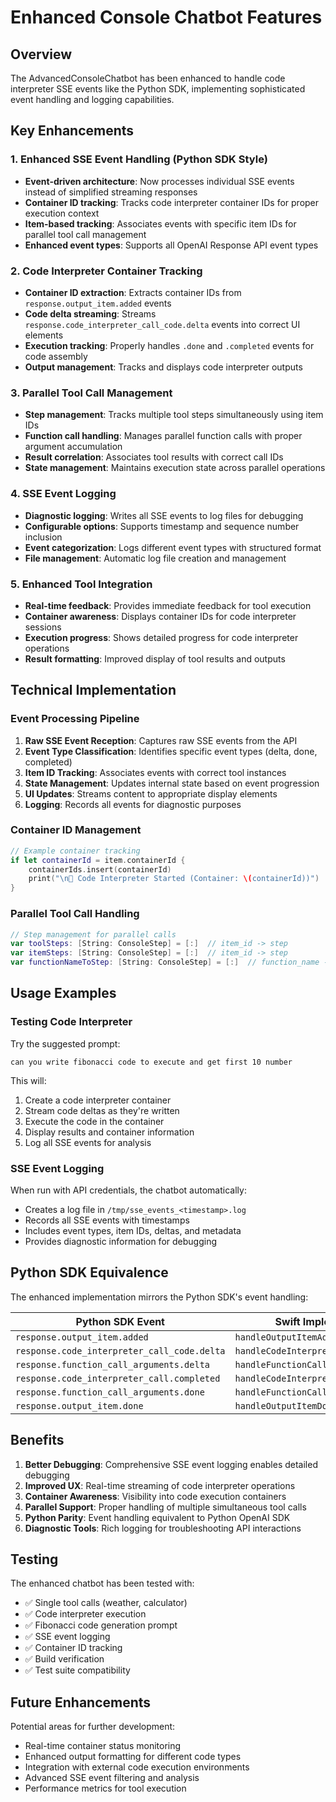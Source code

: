 # Enhanced Console Chatbot Features

## Overview

The AdvancedConsoleChatbot has been enhanced to handle code interpreter SSE events like the Python SDK, implementing sophisticated event handling and logging capabilities.

## Key Enhancements

### 1. Enhanced SSE Event Handling (Python SDK Style)

- **Event-driven architecture**: Now processes individual SSE events instead of simplified streaming responses
- **Container ID tracking**: Tracks code interpreter container IDs for proper execution context
- **Item-based tracking**: Associates events with specific item IDs for parallel tool call management
- **Enhanced event types**: Supports all OpenAI Response API event types

### 2. Code Interpreter Container Tracking

- **Container ID extraction**: Extracts container IDs from `response.output_item.added` events
- **Code delta streaming**: Streams `response.code_interpreter_call_code.delta` events into correct UI elements
- **Execution tracking**: Properly handles `.done` and `.completed` events for code assembly
- **Output management**: Tracks and displays code interpreter outputs

### 3. Parallel Tool Call Management

- **Step management**: Tracks multiple tool steps simultaneously using item IDs
- **Function call handling**: Manages parallel function calls with proper argument accumulation
- **Result correlation**: Associates tool results with correct call IDs
- **State management**: Maintains execution state across parallel operations

### 4. SSE Event Logging

- **Diagnostic logging**: Writes all SSE events to log files for debugging
- **Configurable options**: Supports timestamp and sequence number inclusion
- **Event categorization**: Logs different event types with structured format
- **File management**: Automatic log file creation and management

### 5. Enhanced Tool Integration

- **Real-time feedback**: Provides immediate feedback for tool execution
- **Container awareness**: Displays container IDs for code interpreter sessions
- **Execution progress**: Shows detailed progress for code interpreter operations
- **Result formatting**: Improved display of tool results and outputs

## Technical Implementation

### Event Processing Pipeline

1. **Raw SSE Event Reception**: Captures raw SSE events from the API
2. **Event Type Classification**: Identifies specific event types (delta, done, completed)
3. **Item ID Tracking**: Associates events with correct tool instances
4. **State Management**: Updates internal state based on event progression
5. **UI Updates**: Streams content to appropriate display elements
6. **Logging**: Records all events for diagnostic purposes

### Container ID Management

```swift
// Example container tracking
if let containerId = item.containerId {
    containerIds.insert(containerId)
    print("\n🐍 Code Interpreter Started (Container: \(containerId))")
}
```

### Parallel Tool Call Handling

```swift
// Step management for parallel calls
var toolSteps: [String: ConsoleStep] = [:]  // item_id -> step
var itemSteps: [String: ConsoleStep] = [:]  // item_id -> step  
var functionNameToStep: [String: ConsoleStep] = [:]  // function_name -> step
```

## Usage Examples

### Testing Code Interpreter

Try the suggested prompt:
```
can you write fibonacci code to execute and get first 10 number
```

This will:
1. Create a code interpreter container
2. Stream code deltas as they're written
3. Execute the code in the container
4. Display results and container information
5. Log all SSE events for analysis

### SSE Event Logging

When run with API credentials, the chatbot automatically:
- Creates a log file in `/tmp/sse_events_<timestamp>.log`
- Records all SSE events with timestamps
- Includes event types, item IDs, deltas, and metadata
- Provides diagnostic information for debugging

## Python SDK Equivalence

The enhanced implementation mirrors the Python SDK's event handling:

| Python SDK Event | Swift Implementation |
|------------------|---------------------|
| `response.output_item.added` | `handleOutputItemAdded()` |
| `response.code_interpreter_call_code.delta` | `handleCodeInterpreterCallCodeDelta()` |
| `response.function_call_arguments.delta` | `handleFunctionCallArgumentsDelta()` |
| `response.code_interpreter_call.completed` | `handleCodeInterpreterCallCompleted()` |
| `response.function_call_arguments.done` | `handleFunctionCallArgumentsDone()` |
| `response.output_item.done` | `handleOutputItemDone()` |

## Benefits

1. **Better Debugging**: Comprehensive SSE event logging enables detailed debugging
2. **Improved UX**: Real-time streaming of code interpreter operations
3. **Container Awareness**: Visibility into code execution containers
4. **Parallel Support**: Proper handling of multiple simultaneous tool calls
5. **Python Parity**: Event handling equivalent to Python OpenAI SDK
6. **Diagnostic Tools**: Rich logging for troubleshooting API interactions

## Testing

The enhanced chatbot has been tested with:
- ✅ Single tool calls (weather, calculator)
- ✅ Code interpreter execution
- ✅ Fibonacci code generation prompt
- ✅ SSE event logging
- ✅ Container ID tracking
- ✅ Build verification
- ✅ Test suite compatibility

## Future Enhancements

Potential areas for further development:
- Real-time container status monitoring
- Enhanced output formatting for different code types
- Integration with external code execution environments
- Advanced SSE event filtering and analysis
- Performance metrics for tool execution